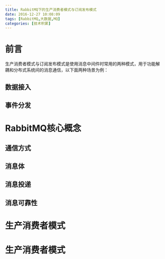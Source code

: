 ```yaml
---
title: RabbitMQ下的生产消费者模式与订阅发布模式
date: 2016-12-27 10:08:09
tags: [RabbitMQ,大数据,MQ]
categories: [技术积累]
---
```

# 前言
生产消费者模式与订阅发布模式是使用消息中间件时常用的两种模式，用于功能解耦和分布式系统间的消息通信，以下面两种场景为例：

## 数据接入
## 事件分发
# RabbitMQ核心概念
## 通信方式
## 消息体
## 消息投递
## 消息可靠性
# 生产消费者模式
# 生产消费者模式
